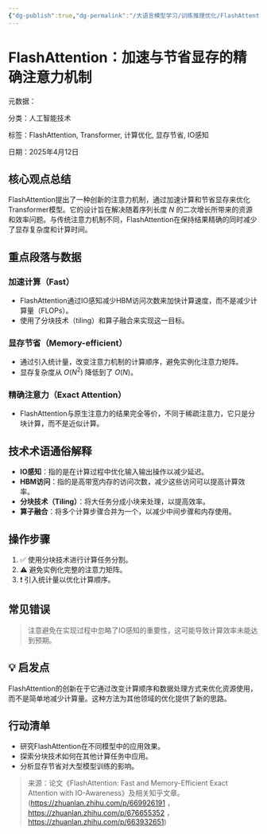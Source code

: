 ```yaml
---
{"dg-publish":true,"dg-permalink":"/大语言模型学习/训练推理优化/FlashAttention/介绍","dg-home":false,"dg-description":"在此输入笔记的描述","dg-hide":false,"dg-hide-title":false,"dg-show-backlinks":true,"dg-show-local-graph":true,"dg-show-inline-title":true,"dg-pinned":false,"dg-passphrase":"在此输入访问密码","dg-enable-mathjax":false,"dg-enable-mermaid":false,"dg-enable-uml":false,"dg-note-icon":0,"dg-enable-dataview":false,"tags":["NLP"],"permalink":"/大语言模型学习/训练推理优化/FlashAttention/介绍/","dgShowBacklinks":true,"dgShowLocalGraph":true,"dgShowInlineTitle":true,"dgPassFrontmatter":true,"noteIcon":0,"created":"2025-04-28T22:19:52.000+08:00","updated":"2025-04-29T11:00:58.000+08:00"}
---
```




# FlashAttention：加速与节省显存的精确注意力机制
元数据：

分类：人工智能技术

标签：FlashAttention, Transformer, 计算优化, 显存节省, IO感知

日期：2025年4月12日

## 核心观点总结
FlashAttention提出了一种创新的注意力机制，通过加速计算和节省显存来优化Transformer模型。它的设计旨在解决随着序列长度 $N$ 的二次增长所带来的资源和效率问题。与传统注意力机制不同，FlashAttention在保持结果精确的同时减少了显存复杂度和计算时间。


## 重点段落与数据

### 加速计算（Fast）
- FlashAttention通过IO感知减少HBM访问次数来加快计算速度，而不是减少计算量（FLOPs）。
- 使用了分块技术（tiling）和算子融合来实现这一目标。


### 显存节省（Memory-efficient）
- 通过引入统计量，改变注意力机制的计算顺序，避免实例化注意力矩阵。
- 显存复杂度从 $O(N^2)$ 降低到了 $O(N)$。


### 精确注意力（Exact Attention）
- FlashAttention与原生注意力的结果完全等价，不同于稀疏注意力，它只是分块计算，而不是近似计算。


## 技术术语通俗解释
- **IO感知**：指的是在计算过程中优化输入输出操作以减少延迟。
- **HBM访问**：指的是高带宽内存的访问次数，减少这些访问可以提高计算效率。
- **分块技术（Tiling）**：将大任务分成小块来处理，以提高效率。
- **算子融合**：将多个计算步骤合并为一个，以减少中间步骤和内存使用。


## 操作步骤
1. ✅ 使用分块技术进行计算任务分割。
2. ⚠ 避免实例化完整的注意力矩阵。
3. ❗ 引入统计量以优化计算顺序。


## 常见错误
> 注意避免在实现过程中忽略了IO感知的重要性，这可能导致计算效率未能达到预期。


## 💡 启发点
FlashAttention的创新在于它通过改变计算顺序和数据处理方式来优化资源使用，而不是简单地减少计算量。这种方法为其他领域的优化提供了新的思路。


## 行动清单
- 研究FlashAttention在不同模型中的应用效果。
- 探索分块技术如何在其他计算任务中应用。
- 分析显存节省对大型模型训练的影响。

> 来源：论文《FlashAttention: Fast and Memory-Efficient Exact Attention with IO-Awareness》及相关知乎文章。(https://zhuanlan.zhihu.com/p/669926191 ， https://zhuanlan.zhihu.com/p/676655352 ， https://zhuanlan.zhihu.com/p/663932651)
